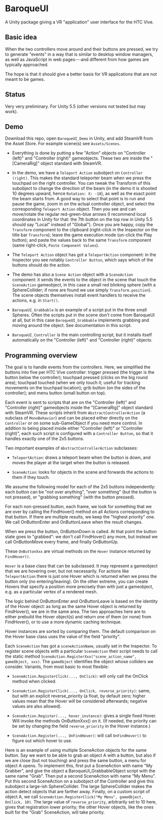 BaroqueUI
=========

A Unity package giving a VR "application" user interface for the HTC Vive.


Basic idea
----------

When the two controllers move around and their buttons are pressed, we try to generate "events" in a way that is similar to desktop window managers, as well as JavaScript in web pages---and different from how games are typically approached.

The hope is that it should give a better basis for VR applications that are not meant to be games.


Status
------

Very very preliminary.  For Unity 5.5 (other versions not tested but may work).


Demo
----

Download this repo, open ``BaroqueUI_Demo`` in Unity, and add SteamVR from the Asset Store.  For example scene(s) see ``Assets/Scenes``.

* Everything is done by putting a few "Action" objects on "Controller (left)" and "Controller (right)" gameobjects.  These two are inside the "[CameraRig]" object standard with SteamVR.

* In the demo, we have a ``Teleport Action`` subobject on ``Controller (right)``.  This makes the standard teleporter beam when we press the touchpad on the right controller.  You can tweak the Transform of this subobject to change the direction of the beam (in the demo it is shooted 10 degrees upward, hence ``Rotation: X: -10``), as well as the exact point the beam starts from.  A good way to select that point is to run and pause the game, zoom in on the actual controller object, and select the corresponding ``Teleport Action`` object.  Then you see and can move/rotate the regular red-green-blue arrows (I recommend local coordinates in Unity for that: the 7th button on the top row in Unity 5.5 should say "Local" instead of "Global").  Once you are happy, copy the ``Transform`` component to the clipboard (right-click in the Inspector on the title bar ``Transform``); leave the game execution mode (un-click the Play button); and paste the values back to the same ``Transform`` component (same right-click, ``Paste Component Values``).

* The ``Teleport Action`` object has got a ``TeleportAction`` component: in the Inspector you see notably ``Controller Button``, which says which of the buttons should do the action.

* The demo has also a ``Scene Action`` object with a ``SceneAction`` component: it sends the events to the object in the scene that touch the ``SceneAction`` gameobject, in this case a small red blinking sphere (with a SphereCollider; if none are found we use simply ``Transform.position``).  The scene objects themselves install event handlers to receive the actions, e.g. in ``Start()``.

* ``BaroqueUI_Grabbable`` is an example of a script put in the three small Spheres.  Often the scripts put in the scene don't come from BaroqueUI at all, but in this case ``BaroqueUI_Grabbable`` implements grabbing and moving around the object.  See documentation in this script.

* ``BaroqueUI_Controller`` is the main controlling script, but it installs itself automatically on the "Controller (left)" and "Controller (right)" objects.


Programming overview
--------------------

The goal is to handle events from the controllers.  Here, we simplified the buttons into five per HTC Vive controller: trigger pressed (the trigger is the button below the controller); touchpad pressed (clicks on the big round area); touchpad touched (when we only touch it; useful for tracking movements on the touchpad location); grib button (on the sides of the controller); and menu button (small button on top).

Each event is sent to scripts that are on the "Controller (left)" and "Controller (right)" gameobjects inside the "[CameraRig]" object standard with SteamVR.  These scripts inherit from ``AbstractControllerAction`` (a subclass of ``MonoBehavior``) and can be placed either directly on the ``Controller`` or on some sub-GameObject if you need more control.  In addition to being placed inside either "Controller (left)" or "Controller (right)", each such script is configured with a ``Controller Button``, so that it handles exactly one of the 2x5 buttons.

Two important examples of ``AbstractControllerAction`` subclasses:

* ``TeleportAction``: draws a teleport beam when the button is down, and moves the player at the target when the button is released.

* ``SceneAction``: looks for objects in the scene and forwards the actions to them if they touch.

We assume the following model for each of the 2x5 buttons independently: each button can be "not over anything", "over something" (but the button is not pressed), or "grabbing something" (with the button pressed).

For each non-pressed button, each frame, we look for something that we are over by calling the FindHover() method on all Actions corresponding to that button.  If there are multiple results, we keep the "highest priority" one.  We call OnButtonEnter and OnButtonLeave when the result changes.

When we press the button, OnButtonDown is called.  At that point the button state goes to "grabbed": we don't call FindHover() any more, but instead we call OnButtonMove every frame, and finally OnButtonUp.

These ``OnButtonXxx`` are virtual methods on the ``Hover`` instance returned by ``FindHover()``.

``Hover`` is a base class that can be subclassed.  It may represent a gameobject that we are hovering over, but not necessarily.  For actions like ``TeleportAction`` there is just one Hover which is returned when we press the button only (no entering/leaving).  On the other extreme, you can create Hovers that specify a position more precisely than with just a gameobject, e.g. as a particular vertex of a rendered mesh.

The logic behind OnButtonEnter and OnButtonLeave is based on the identity of the Hover object: as long as the same Hover object is returned by FindHover(), we are in the same area.  The two approaches here are to either prebuild the Hover object(s) and return one of them (or none) from FindHover(), or to use a more dynamic caching technique.

Hover instances are sorted by comparing them.  The default comparison on the Hover base class uses the value of the field "priority".

Each ``SceneAction`` has got a ``sceneActionName``, usually set in the Inspector.  To register scene objects with a particular ``SceneAction`` their script needs to call the static method ``SceneAction.RegisterXxx("scene_action_name", gameObject, xxx)``.  The ``gameObject`` identifies the object whose colliders we consider.  Variants, from most basic to most flexible:

* ``SceneAction.RegisterClick(..., OnClick)``: will only call the OnClick method when clicked.

* ``SceneAction.RegisterClick(..., OnClick, reverse_priority)``: same, but with an explicit reverse_priority (a float, by default zero; higher values mean that the Hover will be considered afterwards; negative values are also allowed).

* ``SceneAction.Register(..., hover_instance)``: gives a single fixed Hover.  Will invoke the methods OnButtonXxx() on it.  (If needed, the priority can be set by changing the field ``reverse_priority`` in the Hover instance.)

* ``SceneAction.Register(..., OnFindHover)``: will call ``OnFindHover()`` to figure out which hover to use.


Here is an example of using multiple SceneAction objects for the same button.  Say we want to be able to grab an object A with a button, but also if we are close (but not touching) and press the same button, a menu for object A opens.  To implement this, first put a SceneAction with name "My Grabber", and give the object a BaroqueUI_GrabbableObject script with the same name "Grab".  Then put a second SceneAction with name "My Menu".  Put this second SceneAction on a subobject of the Controller and give this subobject a large-ish SphereCollider.  The large SphereCollider makes the action detect objects that are farther away.  Finally, on a custom script of object A, we call 
``SceneAction.RegisterClick("My Menu", gameObject, OnClick, 10)``.  The large value of ``reverse_priority``, arbitrarily set to 10 here, gives that registration lower priority; the other Hover objects, like the ones built for the "Grab" SceneAction, will take priority.
